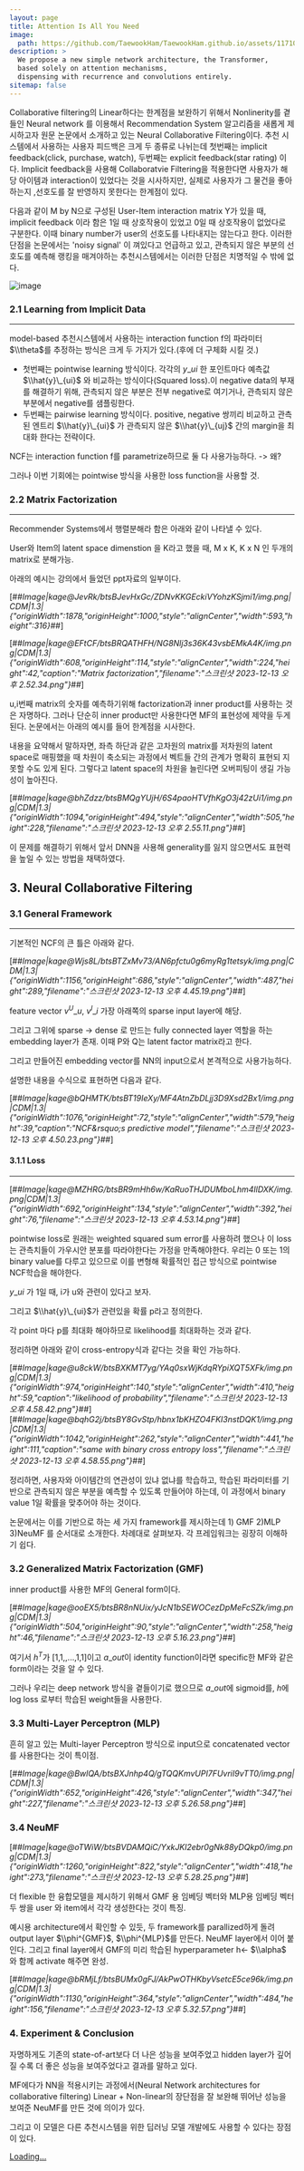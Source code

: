 ```yaml
---
layout: page
title: Attention Is All You Need
image: 
  path: https://github.com/TaewookHam/TaewookHam.github.io/assets/117107025/0b692673-43be-4185-a40c-ff828aa4cd75
description: >
  We propose a new simple network architecture, the Transformer, 
  based solely on attention mechanisms, 
  dispensing with recurrence and convolutions entirely.
sitemap: false
---
```


Collaborative filtering의 Linear하다는 한계점을 보완하기 위해서 Nonlinerity를 곁들인 Neural network 를 이용해서 Recommendation System 알고리즘을 새롭게 제시하고자 원문 논문에서 소개하고 있는 Neural Collaborative Filtering이다. 추천 시스템에서 사용하는 사용자 피드백은 크게 두 종류로 나뉘는데 첫번째는 implicit feedback(click, purchase, watch), 두번째는 explicit feedback(star rating) 이다. 
Implicit feedback을 사용해 Collaboratvie Filtering을 적용한다면 사용자가 해당 아이템과 interaction이 있었다는 것을 시사하지만, 실제로 사용자가 그 물건을 좋아하는지 ,선호도를 잘 반영하지 못한다는 한계점이 있다.

다음과 같이 M by N으로 구성된 User-Item interaction matrix Y가 있을 때,
implicit feedback 이라 함은 1일 때 상호작용이 있었고 0일 때 상호작용이 없었다로 구분한다. 이때 binary number가 user의 선호도를 나타내지는 않는다고 한다.
이러한 단점을 논문에서는 'noisy signal' 이 껴있다고 언급하고 있고, 관측되지 않은 부분의 선호도를 예측해 랭킹을 매겨야하는 추천시스템에서는 이러한 단점은 치명적일 수 밖에 없다.

![image](https://github.com/TaewookHam/TaewookHam.github.io/assets/117107025/cb040ade-5a2a-4d73-b8cf-fdc2dafc98c9)

### **2.1 Learning from Implicit Data**

---

model-based 추천시스템에서 사용하는 interaction function f의 파라미터 $\\theta$를 추정하는 방식은 크게 두 가지가 있다.(후에 더 구체화 시킬 것.)

-   첫번째는 pointwise learning 방식이다. 각각의 $y\_{ui}$ 한 포인트마다 예측값 $\\hat{y}\_{ui}$ 와 비교하는 방식이다(Squared loss).이 negative data의 부재를 해결하기 위해, 관측되지 않은 부분은 전부 negative로 여기거나, 관측되지 않은 부분에서 negative를 샘플링한다.
-   두번째는 pairwise learning 방식이다. positive, negative 쌍끼리 비교하고 관측된 엔트리 $\\hat{y}\_{ui}$ 가 관측되지 않은 $\\hat{y}\_{uj}$ 간의 margin을 최대화 한다는 전략이다.

NCF는 interaction function f를 parametrize하므로 둘 다 사용가능하다. -> 왜?

그러나 이번 기회에는 pointwise 방식을 사용한 loss function을 사용할 것. 

### **2.2 Matrix Factorization**

---

Recommender Systems에서 행렬분해라 함은 아래와 같이 나타낼 수 있다.

User와 Item의 latent space dimenstion 을 K라고 했을 때, M x K, K x N 인 두개의 matrix로 분해가능.

아래의 예시는 강의에서 들었던 ppt자료의 일부이다. 

[##_Image|kage@JevRk/btsBJevHxGc/ZDNvKKGEckiVYohzKSjmi1/img.png|CDM|1.3|{"originWidth":1878,"originHeight":1000,"style":"alignCenter","width":593,"height":316}_##]

[##_Image|kage@EFtCF/btsBRQATHFH/NG8Nlj3s36K43vsbEMkA4K/img.png|CDM|1.3|{"originWidth":608,"originHeight":114,"style":"alignCenter","width":224,"height":42,"caption":"Matrix factorization","filename":"스크린샷 2023-12-13 오후 2.52.34.png"}_##]

u,i번째 matrix의 숫자를 예측하기위해 factorization과 inner product를 사용하는 것은 자명하다. 그러나 단순히 inner product만 사용한다면 MF의 표현성에 제약을 두게 된다. 논문에서는 아래의 예시를 들어 한계점을 시사한다.

내용을 요약해서 말하자면, 좌측 하단과 같은 고차원의 matrix를 저차원의 latent space로 매핑했을 때 차원이 축소되는 과정에서 벡트들 간의 관계가 명확히 표현되 지 못할 수도 있게 된다. 그렇다고 latent space의 차원을 늘린다면 오버피팅이 생길 가능성이 높아진다.

[##_Image|kage@bhZdzz/btsBMQgYUjH/6S4paoHTVfhKgO3j42zUi1/img.png|CDM|1.3|{"originWidth":1094,"originHeight":494,"style":"alignCenter","width":505,"height":228,"filename":"스크린샷 2023-12-13 오후 2.55.11.png"}_##]

이 문제를 해결하기 위해서 앞서 DNN을 사용해 generality를 잃지 않으면서도 표현력을 높일 수 있는 방법을 채택하였다.

## **3\. Neural Collaborative Filtering**

### **3.1 General Framework**

---

기본적인 NCF의 큰 틀은 아래와 같다.

[##_Image|kage@Wjs8L/btsBTZxMv73/AN6pfctu0g6myRg1tetsyk/img.png|CDM|1.3|{"originWidth":1156,"originHeight":686,"style":"alignCenter","width":487,"height":289,"filename":"스크린샷 2023-12-13 오후 4.45.19.png"}_##]

feature vector $v^{U}\_{u}$, $v^{I}\_{i}$ 가장 아래쪽의 sparse input layer에 해당.

그리고 그위에 sparse -> dense 로 만드는 fully connected layer 역할을 하는 embedding layer가 존재. 이때 P와 Q는 latent factor matrix라고 한다.

그리고 만들어진 embedding vector를 NN의 input으로서 본격적으로 사용가능하다.

설명한 내용을 수식으로 표현하면 다음과 같다.

[##_Image|kage@bQHMTK/btsBT19IeXy/MF4AtnZbDLjj3D9Xsd2Bx1/img.png|CDM|1.3|{"originWidth":1076,"originHeight":72,"style":"alignCenter","width":579,"height":39,"caption":"NCF&amp;rsquo;s predictive model","filename":"스크린샷 2023-12-13 오후 4.50.23.png"}_##]

#### **3.1.1 Loss**

---

[##_Image|kage@MZHRG/btsBR9mHh6w/KaRuoTHJDUMboLhm4IlDXK/img.png|CDM|1.3|{"originWidth":692,"originHeight":134,"style":"alignCenter","width":392,"height":76,"filename":"스크린샷 2023-12-13 오후 4.53.14.png"}_##]

pointwise loss로 원래는 weighted squared sum error를 사용하려 했으나 이 loss는 관측치들이 가우시안 분포를 따라야한다는 가정을 만족해야한다. 우리는 0 또는 1의 binary value를 다루고 있으므로 이를 변형해 확률적인 접근 방식으로 pointwise NCF학습을 해야한다. 

$y\_{ui}$ 가 1일 때, i가 u와 관련이 있다고 보자.

그리고 $\\hat{y}\_{ui}$가 관련있을 확률 p라고 정의한다.

각 point 마다 p를 최대화 해야하므로 likelihood를 최대화하는 것과 같다.

정리하면 아래와 같이 cross-entropy식과 같다는 것을 확인 가능하다.

[##_Image|kage@u8ckW/btsBXKMT7yg/YAq0sxWjKdqRYpiXQT5XFk/img.png|CDM|1.3|{"originWidth":974,"originHeight":140,"style":"alignCenter","width":410,"height":59,"caption":"likelihood of probability","filename":"스크린샷 2023-12-13 오후 4.58.42.png"}_##][##_Image|kage@bqhG2j/btsBY8GvStp/hbnx1bKHZO4FKI3nstDQK1/img.png|CDM|1.3|{"originWidth":1042,"originHeight":262,"style":"alignCenter","width":441,"height":111,"caption":"same with binary cross entropy loss","filename":"스크린샷 2023-12-13 오후 4.58.55.png"}_##]

정리하면, 사용자와 아이템간의 연관성이 있냐 없냐를 학습하고, 학습된 파라미터를 기반으로 관측되지 않은 부분을 예측할 수 있도록 만들어야 하는데, 이 과정에서 binary value 1일 확률을 맞추어야 하는 것이다.

논문에서는 이를 기반으로 하는 세 가지 framework를 제시하는데 1) GMF 2)MLP 3)NeuMF 를 순서대로 소개한다. 차례대로 살펴보자. 각 프레임워크는 굉장히 이해하기 쉽다.

### **3.2 Generalized Matrix Factorization (GMF)**

inner product를 사용한 MF의 General form이다.

[##_Image|kage@ooEX5/btsBR8nNUix/yJcN1bSEWOCezDpMeFcSZk/img.png|CDM|1.3|{"originWidth":504,"originHeight":90,"style":"alignCenter","width":258,"height":46,"filename":"스크린샷 2023-12-13 오후 5.16.23.png"}_##]

여기서 $h^T$가 \[1,1,,...,1,1\]이고 $a\_{out}$이 identity function이라면 specific한 MF와 같은 form이라는 것을 알 수 있다.

그러나 우리는 deep network 방식을 곁들이기로 했으므로 $a\_{out}$에 sigmoid를, $h$에 log loss 로부터 학습된 weight들을 사용한다.

### **3.3 Multi-Layer Perceptron (MLP)**

흔히 알고 있는 Multi-layer Perceptron 방식으로 input으로 concatenated vector 를 사용한다는 것이 특이점.

[##_Image|kage@BwlQA/btsBXJnhp4Q/gTQQKmvUPI7FUvriI9vTT0/img.png|CDM|1.3|{"originWidth":652,"originHeight":426,"style":"alignCenter","width":347,"height":227,"filename":"스크린샷 2023-12-13 오후 5.26.58.png"}_##]

### **3.4 NeuMF**

[##_Image|kage@oTWiW/btsBVDAMQiC/YxkJKl2ebr0gNk88yDQkp0/img.png|CDM|1.3|{"originWidth":1260,"originHeight":822,"style":"alignCenter","width":418,"height":273,"filename":"스크린샷 2023-12-13 오후 5.28.25.png"}_##]

더 flexible 한 융합모델을 제시하기 위해서 GMF 용 임베딩 벡터와 MLP용 임베딩 벡터 두 쌍을 user 와 item에서 각각 생성한다는 것이 특징.

예시용 architecture에서 확인할 수 있듯, 두 framework를 parallized하게 돌려 output layer $\\phi^{GMF}$, $\\phi^{MLP}$를 만든다. NeuMF layer에서 이어 붙인다. 그리고 final layer에서 GMF의 미리 학습된 hyperparameter h<- $\\alpha$ 와 함께 activate 해주면 완성.

[##_Image|kage@bRMjLf/btsBUMx0gFJ/AkPwOTHKbyVsetcE5ce96k/img.png|CDM|1.3|{"originWidth":1130,"originHeight":364,"style":"alignCenter","width":484,"height":156,"filename":"스크린샷 2023-12-13 오후 5.32.57.png"}_##]

### **4\. Experiment & Conclusion**

자명하게도 기존의 state-of-art보다 더 나은 성능을 보여주었고 hidden layer가 깊어질 수록 더 좋은 성능을 보여주었다고 결과를 말하고 있다.

MF에다가 NN을 적용시키는 과정에서(Neural Network architectures for collaborative filtering) Linear + Non-linear의 장단점을 잘 보완해 뛰어난 성능을 보여준 NeuMF를 만든 것에 의이가 있다. 

그리고 이 모델은 다른 추천시스템을 위한 딥러닝 모델 개발에도 사용할 수 있다는 장점이 있다.

<div class="gumroad-product-embed" data-gumroad-product-id="nuOluY"><a href="https://gumroad.com/l/nuOluY">Loading…</a></div>



[^1]: If you are a fan of the old two-column layout, or don't like modern design tropes such as mega headlines, Hydejack lets you revert these changes on a case-by-case basis via configuration options.

[^2]:
      Search was mainly tested for English and German. Please let me know about issues in other languages. 
      While I've tried to find a multi-language solution, most showed drastically worse  results for the English base case.
      If you're technically inclined, you can adopt the code located in `_includes/js/search-worker.js` to your needs.


